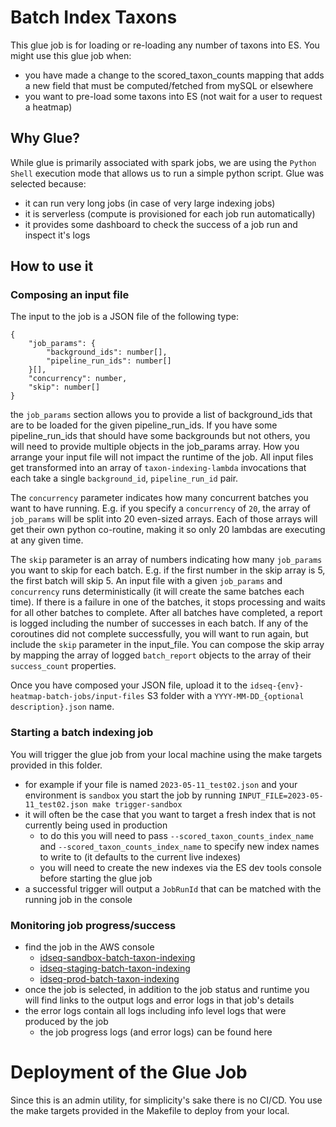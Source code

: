 # Batch Index Taxons
This glue job is for loading or re-loading any number of taxons into ES. You might use this glue job when:
- you have made a change to the scored_taxon_counts mapping that adds a new field that must be computed/fetched from mySQL or elsewhere
- you want to pre-load some taxons into ES (not wait for a user to request a heatmap)

## Why Glue?
While glue is primarily associated with spark jobs, we are using the `Python Shell` execution mode that allows us to run a simple python script. Glue was selected because:
- it can run very long jobs (in case of very large indexing jobs)
- it is serverless (compute is provisioned for each job run automatically)
- it provides some dashboard to check the success of a job run and inspect it's logs

## How to use it
### Composing an input file
The input to the job is a JSON file of the following type:
```
{
    "job_params": {
        "background_ids": number[],
        "pipeline_run_ids": number[]
    }[],
    "concurrency": number,
    "skip": number[]
}
```
the `job_params` section allows you to provide a list of background_ids that are to be loaded for the given pipeline_run_ids. If you have some pipeline_run_ids that should have some backgrounds but not others, you will need to provide multiple objects in the job_params array. How you arrange your input file will not impact the runtime of the job. All input files get transformed into an array of `taxon-indexing-lambda` invocations that each take a single `background_id`, `pipeline_run_id` pair.

The `concurrency` parameter indicates how many concurrent batches you want to have running. E.g. if you specify a `concurrency` of `20`, the array of `job_params` will be split into 20 even-sized arrays. Each of those arrays will get their own python co-routine, making it so only 20 lambdas are executing at any given time.

The `skip` parameter is an array of numbers indicating how many `job_params` you want to skip for each batch. E.g. if the first number in the skip array is 5, the first batch will skip 5. An input file with a given `job_params` and `concurrency` runs deterministically (it will create the same batches each time). If there is a failure in one of the batches, it stops processing and waits for all other batches to complete. After all batches have completed, a report is logged including the number of successes in each batch. If any of the coroutines did not complete successfully, you will want to run again, but include the `skip` parameter in the input_file. You can compose the skip array by mapping the array of logged `batch_report` objects to the array of their `success_count` properties. 

Once you have composed your JSON file, upload it to the `idseq-{env}-heatmap-batch-jobs/input-files` S3 folder with a `YYYY-MM-DD_{optional description}.json` name.

### Starting a batch indexing job
You will trigger the glue job from your local machine using the make targets provided in this folder.
- for example if your file is named `2023-05-11_test02.json` and your environment is `sandbox` you start the job by running `INPUT_FILE=2023-05-11_test02.json make trigger-sandbox`
- it will often be the case that you want to target a fresh index that is not currently being used in production
    - to do this you will need to pass `--scored_taxon_counts_index_name` and `--scored_taxon_counts_index_name` to specify new index names to write to (it defaults to the current live indexes)
    - you will need to create the new indexes via the ES dev tools console before starting the glue job
- a successful trigger will output a `JobRunId` that can be matched with the running job in the console

### Monitoring job progress/success
- find the job in the AWS console
    - [idseq-sandbox-batch-taxon-indexing](https://us-west-2.console.aws.amazon.com/gluestudio/home?region=us-west-2#/editor/job/idseq-sandbox-batch-taxon-indexing/runs)
    - [idseq-staging-batch-taxon-indexing](https://us-west-2.console.aws.amazon.com/gluestudio/home?region=us-west-2#/editor/job/idseq-staging-batch-taxon-indexing/runs)
    - [idseq-prod-batch-taxon-indexing]()
- once the job is selected, in addition to the job status and runtime you will find links to the output logs and error logs in that job's details
- the error logs contain all logs including info level logs that were produced by the job
    - the job progress logs (and error logs) can be found here

# Deployment of the Glue Job
Since this is an admin utility, for simplicity's sake there is no CI/CD. You use the make targets provided in the Makefile to deploy from your local.